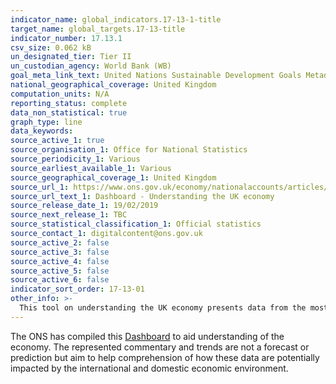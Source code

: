 ```yaml
---
indicator_name: global_indicators.17-13-1-title
target_name: global_targets.17-13-title
indicator_number: 17.13.1
csv_size: 0.062 kB
un_designated_tier: Tier II
un_custodian_agency: World Bank (WB)
goal_meta_link_text: United Nations Sustainable Development Goals Metadata (PDF 469 KB)
national_geographical_coverage: United Kingdom
computation_units: N/A
reporting_status: complete
data_non_statistical: true
graph_type: line
data_keywords:
source_active_1: true
source_organisation_1: Office for National Statistics
source_periodicity_1: Various
source_earliest_available_1: Various
source_geographical_coverage_1: United Kingdom
source_url_1: https://www.ons.gov.uk/economy/nationalaccounts/articles/dashboardunderstandingtheukeconomy/2017-02-22
source_url_text_1: Dashboard - Understanding the UK economy
source_release_date_1: 19/02/2019
source_next_release_1: TBC
source_statistical_classification_1: Official statistics
source_contact_1: digitalcontent@ons.gov.uk
source_active_2: false
source_active_3: false
source_active_4: false
source_active_5: false
source_active_6: false
indicator_sort_order: 17-13-01
other_info: >-
  This tool on understanding the UK economy presents data from the most recent official releases in the main areas that contribute to economic activity. Data follows the UN specification for this indicator. This indicator has not been identified in collaboration with topic experts.
---
```

The ONS has compiled this [Dashboard](https://www.ons.gov.uk/economy/nationalaccounts/articles/dashboardunderstandingtheukeconomy/2017-02-22) to aid understanding of the economy. The represented commentary and trends are not a forecast or prediction but aim to help comprehension of how these data are potentially impacted by the international and domestic economic environment.